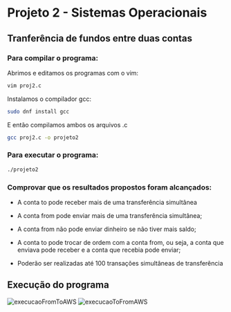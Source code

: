 # Projeto 2 - Sistemas Operacionais
## Tranferência de fundos entre duas contas

### Para compilar o programa: 
Abrimos e editamos os programas com o vim:
```bash
vim proj2.c
```
Instalamos o compilador gcc:
```bash
sudo dnf install gcc
```
E então compilamos ambos os arquivos .c
```bash
gcc proj2.c -o projeto2
```

### Para executar o programa:
```bash
./projeto2
```
### Comprovar que os resultados propostos foram alcançados:
- A conta to pode receber mais de uma transferência simultânea
  
- A conta from pode enviar mais de uma transferência simultânea;

  
- A conta from não pode enviar dinheiro se não tiver mais saldo;
  
- A conta to pode trocar de ordem com a conta from, ou seja, a conta que enviava pode
receber e a conta que recebia pode enviar;

- Poderão ser realizadas até 100 transações simultâneas de transferência

## Execução do programa

<img src="https://i.imgur.com/t0xyzKp.png" alt="execucaoFromToAWS">

<img src="https://i.imgur.com/mWdgpVb.png" alt="execucaoToFromAWS">
